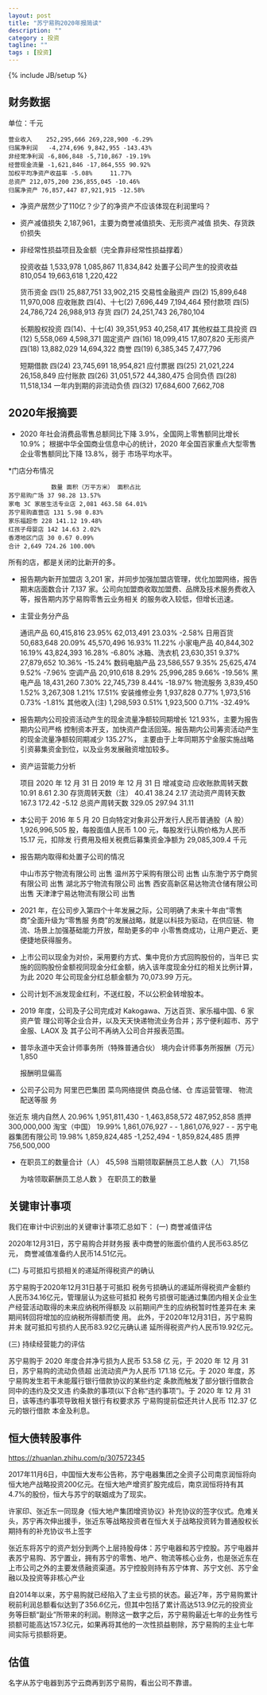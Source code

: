 ```yaml
---
layout: post
title: "苏宁易购2020年报简读"
description: ""
category : 投资
tagline: ""
tags : [投资]
---
```

{% include JB/setup %}

## 财务数据
单位：千元

    营业收入    252,295,666 269,228,900 -6.29%
    归属净利润   -4,274,696 9,842,955 -143.43%
    非经常净利润 -6,806,848 -5,710,867 -19.19%
    经营现金流量 -1,621,846 -17,864,555 90.92%
    加权平均净资产收益率 -5.08%     11.77%
    总资产 212,075,200 236,855,045 -10.46%
    归属净资产 76,857,447 87,921,915 -12.58%

* 净资产居然少了110亿？少了的净资产不应该体现在利润里吗？
* 资产减值损失 2,187,961，主要为商誉减值损失、无形资产减值
损失、存货跌价损失

* 非经常性损益项目及金额（完全靠非经常性损益撑着）

    投资收益    1,533,978 1,085,867 11,834,842
    处置子公司产生的投资收益 810,054 19,663,618 1,220,422


    货币资金 四(1) 25,887,751 33,902,215
    交易性金融资产 四(2) 15,899,648 11,970,008
    应收账款 四(4)、十七(2) 7,696,449 7,194,464
    预付款项 四(5) 24,786,724 26,988,913
    存货 四(7) 24,251,743 26,780,104

    长期股权投资 四(14)、十七(4) 39,351,953 40,258,417
    其他权益工具投资 四(12) 5,558,069 4,598,371 
    固定资产 四(16) 18,099,415 17,807,820
    无形资产 四(18) 13,882,029 14,694,322 
    商誉 四(19) 6,385,345 7,477,796 

    短期借款 四(24) 23,745,691 18,954,821 
    应付票据 四(25) 21,021,224 26,158,849
    应付账款 四(26) 31,051,572 44,380,475
    合同负债 四(28) 11,518,134 
    一年内到期的非流动负债 四(32) 17,684,600 7,662,708


## 2020年报摘要
* 2020 年社会消费品零售总额同比下降 3.9%，全国网上零售额同比增长 10.9%；
根据中华全国商业信息中心的统计，2020 年全国百家重点大型零售企业零售额同比下降 13.8%，弱于
市场平均水平。

*门店分布情况

                数量 面积（万平方米） 面积占比
    苏宁易购广场 37 98.28 13.57%
    家电 3C 家居生活专业店 2,081 463.58 64.01%
    苏宁易购直营店 131 5.98 0.83%
    家乐福超市 228 141.12 19.48%
    红孩子母婴店 142 14.63 2.02%
    香港地区门店 30 0.67 0.09%
    合计 2,649 724.26 100.00%

所有的店，都是关闭的比新开的多。

* 报告期内新开加盟店 3,201 家，并同步加强加盟店管理，优化加盟网络，报告期末店面数合计
7,137 家。公司向加盟商收取加盟费、品牌及技术服务费收入等，报告期内苏宁易购零售云业务相关
的服务收入较低，但增长迅速。


* 主营业务分产品

    通讯产品 60,415,816 23.95% 62,013,491 23.03% -2.58%
    日用百货 50,683,648 20.09% 45,570,496 16.93% 11.22%
    小家电产品 40,844,302 16.19% 43,824,393 16.28% -6.80%
    冰箱、洗衣机 23,630,351 9.37% 27,879,652 10.36% -15.24%
    数码电脑产品 23,586,557 9.35% 25,625,474 9.52% -7.96%
    空调产品 20,910,618 8.29% 25,996,285 9.66% -19.56%
    黑电产品 18,431,260 7.30% 22,745,739 8.44% -18.97%
    物流服务 3,839,450 1.52% 3,267,308 1.21% 17.51%
    安装维修业务 1,937,828 0.77% 1,973,516 0.73% -1.81%
    其他收入(注) 1,298,593 0.51% 1,923,500 0.71% -32.49%


* 报告期内公司投资活动产生的现金流量净额较同期增长 121.93%，主要为报告期内公司严格
控制资本开支，加快资产盘活回笼。报告期内公司筹资活动产生的现金流量净额较同期减少 135.27%，
主要由于上年同期苏宁金服实施战略引资募集资金到位，以及业务发展融资增加较多。


* 资产运营能力分析

    项目 2020 年 12 月 31 日 2019 年 12 月 31 日 增减变动
    应收账款周转天数 10.91 8.61 2.30
    存货周转天数（注） 40.41 38.24 2.17
    流动资产周转天数 167.3 172.42 -5.12
    总资产周转天数 329.05 297.94 31.11


* 本公司于 2016 年
5 月 20 日向特定对象非公开发行人民币普通股（A 股）1,926,996,505 股，每股面值人民币 1.00 元，每股发行认购价格为人民币 15.17 元，扣除发
行费用及相关税费后募集资金净额为 29,085,309.4 千元

* 报告期内取得和处置子公司的情况

    中山市苏宁物流有限公司 出售
    温州苏宁采购有限公司 出售
    山东渤宁苏宁商贸有限公司 出售
    湖北苏宁物流有限公司 出售
    西安高新区易达物流仓储有限公司 出售
    天津津宁易达物流有限公司 出售

* 2021 年，在公司步入第四个十年发展之际，公司明确了未来十年由“零售商”全面升级为“零售服
务商”的发展战略，就是以科技为驱动，在供应链、物流、场景上加强基础能力开放，帮助更多的中
小零售商成功，让用户更近、更便捷地获得服务。

* 上市公司以现金为对价，采用要约方式、集中竞价方式回购股份的，当年已
实施的回购股份金额视同现金分红金额，纳入该年度现金分红的相关比例计算，为此 2020
年公司现金分红总额金额为 70,073.99 万元。

* 公司计划不派发现金红利，不送红股，不以公积金转增股本。

* 2019 年度，公司及子公司完成对 Kakogawa、万达百货、家乐福中国、6 家资产管
理公司等企业合并，以及天天快递物流业务合并；苏宁便利超市、苏宁金服、LAOX 及
其子公司不再纳入公司合并报表范围。

* 普华永道中天会计师事务所（特殊普通合伙）
境内会计师事务所报酬（万元） 1,850

    报酬明显偏高

* 公司子公司为
阿里巴巴集团
菜鸟网络提供
商品仓储、仓
库运营管理、
物流配送等服
务




张近东 境内自然人 20.96% 1,951,811,430 - 1,463,858,572 487,952,858 质押 300,000,000
淘宝（中国）     19.99% 1,861,076,927 - - 1,861,076,927 - -
苏宁电器集团有限公司 19.98% 1,859,824,485 -1,252,494 - 1,859,824,485 质押 756,500,000


* 在职员工的数量合计（人） 45,598
当期领取薪酬员工总人数（人） 71,158

    为啥领取薪酬员工总人数 》 在职员工的数量


## 关键审计事项
我们在审计中识别出的关键审计事项汇总如下：
(一) 商誉减值评估

2020年12月31日，苏宁易购合并财务报
表中商誉的账面价值约人民币63.85亿元，
商誉减值准备约人民币14.51亿元。

(二) 与可抵扣亏损相关的递延所得税资产的确认

苏宁易购于2020年12月31日基于可抵扣
税务亏损确认的递延所得税资产金额约
人民币34.16亿元，管理层认为这些可抵扣
税务亏损很可能通过集团内相关企业生
产经营活动取得的未来应纳税所得额及
以前期间产生的应纳税暂时性差异在未
来期间转回将增加的应纳税所得额而使
用。
此外，于2020年12月31日，苏宁易购并未
就可抵扣亏损约人民币83.92亿元确认递
延所得税资产约人民币19.92亿元。


(三) 持续经营能力的评估

苏宁易购于 2020 年度合并净亏损为人民币 53.58 亿
元，于 2020 年 12 月 31 日，苏宁易购的流动负债超
出流动资产为人民币 171.18 亿元。于 2020 年度，苏
宁易购发生若干未能履行银行借款协议的某些约定
条款而触发了部分银行借款合同中的违约及交叉违
约条款的事项(以下合称“违约事项”)。于 2020 年
12 月 31 日，该等违约事项导致相关银行有权要求苏
宁易购提前偿还共计人民币 112.37 亿元的银行借款
本金及利息。


## 恒大债转股事件
https://zhuanlan.zhihu.com/p/307572345

2017年11月6日，中国恒大发布公告称，苏宁电器集团之全资子公司南京润恒将向恒大地产战略投资200亿元。在恒大地产增资扩股完成后，南京润恒将持有其4.7%的股份，恒大与苏宁的联姻成为了现实。 

许家印、张近东一同现身《恒大地产集团增资协议》补充协议的签字仪式。危难关头，苏宁再次伸出援手，张近东等战略投资者在恒大关于战略投资转为普通股权长期持有的补充协议书上签字

张近东将苏宁的资产划分到两个上层持股母体：苏宁电器和苏宁控股。苏宁电器并表苏宁易购、苏宁置业，拥有苏宁的零售、地产、物流等核心业务，也是张近东在上市公司之外的主要发债融资渠道。苏宁控股则持有苏宁体育、苏宁文创、苏宁金融以及投资等非核心产业

自2014年以来，苏宁易购就已经陷入了主业亏损的状态。最近7年，苏宁易购累计税前利润总额看似达到了356.6亿元，但其中包括了累计高达513.9亿元的投资业务等巨额“副业”所带来的利润。剔除这一数字之后，苏宁易购最近七年的业务性亏损额可能高达157.3亿元，如果再将其他的一次性损益剔除，苏宁易购的主业七年间实际亏损额将更。


## 估值
名字从苏宁电器到苏宁云商再到苏宁易购，看出公司不靠谱。


